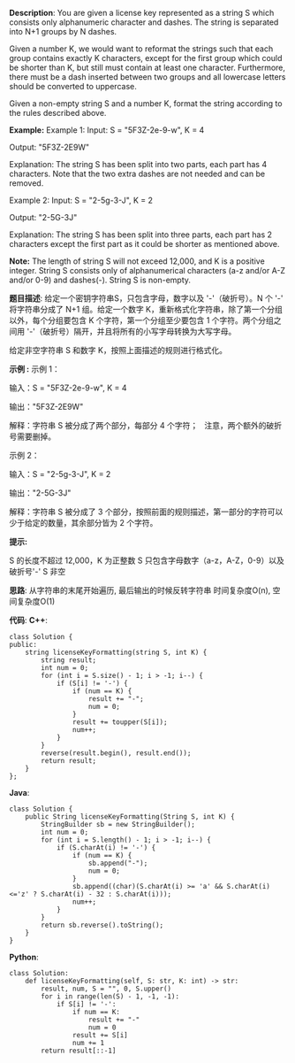 __Description__:
You are given a license key represented as a string S which consists only alphanumeric character and dashes. The string is separated into N+1 groups by N dashes.

Given a number K, we would want to reformat the strings such that each group contains exactly K characters, except for the first group which could be shorter than K, but still must contain at least one character. Furthermore, there must be a dash inserted between two groups and all lowercase letters should be converted to uppercase.

Given a non-empty string S and a number K, format the string according to the rules described above.

__Example:__
Example 1:
Input: S = "5F3Z-2e-9-w", K = 4

Output: "5F3Z-2E9W"

Explanation: The string S has been split into two parts, each part has 4 characters.
Note that the two extra dashes are not needed and can be removed.

Example 2:
Input: S = "2-5g-3-J", K = 2

Output: "2-5G-3J"

Explanation: The string S has been split into three parts, each part has 2 characters except the first part as it could be shorter as mentioned above.

__Note:__
The length of string S will not exceed 12,000, and K is a positive integer.
String S consists only of alphanumerical characters (a-z and/or A-Z and/or 0-9) and dashes(-).
String S is non-empty.

__题目描述__:
给定一个密钥字符串S，只包含字母，数字以及 '-'（破折号）。N 个 '-' 将字符串分成了 N+1 组。给定一个数字 K，重新格式化字符串，除了第一个分组以外，每个分组要包含 K 个字符，第一个分组至少要包含 1 个字符。两个分组之间用 '-'（破折号）隔开，并且将所有的小写字母转换为大写字母。

给定非空字符串 S 和数字 K，按照上面描述的规则进行格式化。

__示例 :__
示例 1：

输入：S = "5F3Z-2e-9-w", K = 4

输出："5F3Z-2E9W"

解释：字符串 S 被分成了两个部分，每部分 4 个字符；
     注意，两个额外的破折号需要删掉。

示例 2：

输入：S = "2-5g-3-J", K = 2

输出："2-5G-3J"

解释：字符串 S 被分成了 3 个部分，按照前面的规则描述，第一部分的字符可以少于给定的数量，其余部分皆为 2 个字符。
 

__提示:__

S 的长度不超过 12,000，K 为正整数
S 只包含字母数字（a-z，A-Z，0-9）以及破折号'-'
S 非空

__思路__:
从字符串的末尾开始遍历, 最后输出的时候反转字符串
时间复杂度O(n), 空间复杂度O(1)

__代码__:
__C++__:
```
class Solution {
public:
    string licenseKeyFormatting(string S, int K) {
        string result;
        int num = 0;
        for (int i = S.size() - 1; i > -1; i--) {
            if (S[i] != '-') {
                if (num == K) {
                    result += "-";
                    num = 0;
                }
                result += toupper(S[i]);
                num++;
            }
        }
        reverse(result.begin(), result.end());
        return result;
    }
};
```

__Java__:
```
class Solution {
    public String licenseKeyFormatting(String S, int K) {
        StringBuilder sb = new StringBuilder();
        int num = 0;
        for (int i = S.length() - 1; i > -1; i--) {
            if (S.charAt(i) != '-') {
                if (num == K) {
                    sb.append("-");
                    num = 0;
                }
                sb.append((char)(S.charAt(i) >= 'a' && S.charAt(i)<='z' ? S.charAt(i) - 32 : S.charAt(i)));
                num++;    
            }
        }
        return sb.reverse().toString();
    }
}
```

__Python__:
```
class Solution:
    def licenseKeyFormatting(self, S: str, K: int) -> str:
        result, num, S = "", 0, S.upper()
        for i in range(len(S) - 1, -1, -1):
            if S[i] != '-':
                if num == K:
                    result += "-"
                    num = 0
                result += S[i]
                num += 1
        return result[::-1]          
```